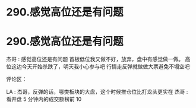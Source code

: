 # 290.感觉高位还是有问题

# 290.感觉高位还是有问题

杰哥 : 感觉高位还是有问题 首板低位我又做不好，放弃，盘中有感觉做一做。 高位这边今天开始杀跌了，明天我小心参与吧 行情走反弹就做做大票避免不塌空吧

评论区：

LA : 杰哥，反弹的话，哪类板块的大盘，这个时候推仓位比打龙头更实在 杰哥 : 看开盘 5 分钟内的成交额榜前 10